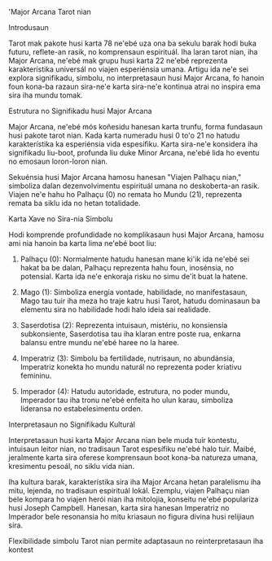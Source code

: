 'Major Arcana Tarot nian

Introdusaun

Tarot mak pakote husi karta 78 ne'ebé uza ona ba sekulu barak hodi buka futuru, reflete-an rasik, no komprensaun espirituál. Iha laran tarot nian, iha Major Arcana, ne'ebé mak grupu husi karta 22 ne'ebé reprezenta karakterístika universál no viajen esperiénsia umana. Artigu ida ne'e sei explora signifikadu, simbolu, no interpretasaun husi Major Arcana, fo hanoin foun kona-ba razaun sira-ne'e karta sira-ne'e kontinua atrai no inspira ema sira iha mundu tomak.

Estrutura no Signifikadu husi Major Arcana

Major Arcana, ne'ebé mós koñesidu hanesan karta trunfu, forma fundasaun husi pakote tarot nian. Kada karta numeradu husi 0 to'o 21 no hatudu karakterístika ka esperiénsia vida espesífiku. Karta sira-ne'e konsidera iha signifikadu liu-boot, profunda liu duke Minor Arcana, ne'ebé lida ho eventu no emosaun loron-loron nian.

Sekuénsia husi Major Arcana hamosu hanesan "Viajen Palhaçu nian," simboliza dalan dezenvolvimentu espirituál umana no deskoberta-an rasik. Viajen ne'e hahu ho Palhaçu (0) no remata ho Mundu (21), reprezenta remata ba siklu ida no hetan totalidade.

Karta Xave no Sira-nia Simbolu

Hodi komprende profundidade no komplikasaun husi Major Arcana, hamosu ami nia hanoin ba karta lima ne'ebé boot liu:

1. Palhaçu (0): Normalmente hatudu hanesan mane ki'ik ida ne'ebé sei hakat ba be dalan, Palhaçu reprezenta hahu foun, inosénsia, no potensial. Karta ida ne'e enkoraja risku no simu de'it buat la hatene.

2. Mago (1): Simboliza energia vontade, habilidade, no manifestasaun, Mago tau tuir iha meza ho traje katru husi Tarot, hatudu dominasaun ba elementu sira no habilidade hodi halo ideia sai realidade.

3. Saserdotisa (2): Reprezenta intuisaun, mistériu, no konsiensia subkonsiente, Saserdotisa tau iha klaran entre poste rua, enkarna balansu entre mundu ne'ebé haree no la haree.

4. Imperatriz (3): Simbolu ba fertilidade, nutrisaun, no abundánsia, Imperatriz konekta ho mundu naturál no reprezenta poder kriativu femininu.

5. Imperador (4): Hatudu autoridade, estrutura, no poder mundu, Imperador tau iha tronu ne'ebé enfeita ho ulun karau, simboliza lideransa no estabelesimentu orden.

Interpretasaun no Signifikadu Kulturál

Interpretasaun husi karta Major Arcana nian bele muda tuir kontestu, intuisaun leitor nian, no tradisaun Tarot espesífiku ne'ebé halo tuir. Maibé, jeralmente karta sira oferese komprensaun boot kona-ba natureza umana, kresimentu pesoál, no siklu vida nian.

Iha kultura barak, karakterístika sira iha Major Arcana hetan paralelismu iha mitu, lejenda, no tradisaun espirituál lokál. Ezemplu, viajen Palhaçu nian bele kompara ho viajen herói nian iha mitolojia, konseitu ne'ebé populariza husi Joseph Campbell. Hanesan, karta sira hanesan Imperatriz no Imperador bele resonansia ho mitu kriasaun no figura divina husi relijiaun sira.

Flexibilidade simbolu Tarot nian permite adaptasaun no reinterpretasaun iha kontest